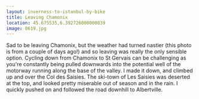 ```yaml
---
layout: inverness-to-istanbul-by-bike
title: Leaving Chamonix
location: 45.675535,6.392726000000039
image: 0619.jpg
---
```

Sad to be leaving Chamonix, but the weather had turned nastier (this photo is from a couple of days ago!) and so leaving was really the only sensible option. Cycling down from Chamonix to St Gervais can be challenging as you're constantly being pulled downwards into the potential well of the motorway running along the base of the valley. I made it down, and climbed up and over the Col des Saisies. The ski-town of Les Saisies was deserted at the top, and looked pretty miserable out of season and in the rain. I quickly pushed on and followed the road downhill to Albertville.